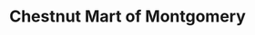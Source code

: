 ---
title: "Chestnut Mart of Montgomery"
url: /montgomery/chestnut-mart-of-montgomery/
shop: Lebensmittel
---